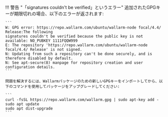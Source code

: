 !!! 警告 "「signatures couldn't be verified」というエラー"
    追加されたGPGキーが期限切れの場合、以下のエラーが返されます:

    ```
    W: GPG error: https://repo.wallarm.com/ubuntu/wallarm-node focal/4.4/ Release:The following
    signatures couldn't be verified because the public key is not available: NO_PUBKEY 1111FQQW999
    E: The repository 'https://repo.wallarm.com/ubuntu/wallarm-node focal/4.4/ Release' is not signed.
    N: Updating from such a repository can't be done securely, and is therefore disabled by default.
    N: See apt-secure(8) manpage for repository creation and user configuration details.
    ```

    問題を解決するには、Wallarmパッケージのための新しいGPGキーをインポートしてから、以下のコマンドを使用してパッケージをアップグレードしてください:

    ```
    curl -fsSL https://repo.wallarm.com/wallarm.gpg | sudo apt-key add -
    sudo apt update
    sudo apt dist-upgrade
    ```